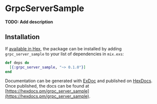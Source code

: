 # GrpcServerSample

**TODO: Add description**

## Installation

If [available in Hex](https://hex.pm/docs/publish), the package can be installed
by adding `grpc_server_sample` to your list of dependencies in `mix.exs`:

```elixir
def deps do
  [{:grpc_server_sample, "~> 0.1.0"}]
end
```

Documentation can be generated with [ExDoc](https://github.com/elixir-lang/ex_doc)
and published on [HexDocs](https://hexdocs.pm). Once published, the docs can
be found at [https://hexdocs.pm/grpc_server_sample](https://hexdocs.pm/grpc_server_sample).


